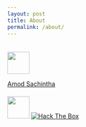 ```yaml
---
layout: post
title: About
permalink: /about/
---
```


<a href="https://github.com/{{ site.github_username | escape }}"><img src="{{ '/assets/github.png' }}" width="50px" style="margin-top: 20px"></a>
<!-- <a href="https://www.linkedin.com/in/{{ site.linkedin_username | escape }}"><img src="{{ '/assets/linkedin.png' }}" width="50px" style="margin-top: 20px"></a> -->
<div class="LI-profile-badge"  data-version="v1" data-size="medium" data-locale="en_US" data-type="horizontal" data-theme="dark" data-vanity="amodsachintha"><a class="LI-simple-link" href='https://lk.linkedin.com/in/amodsachintha?trk=profile-badge'>Amod Sachintha</a></div>
<a href="https://www.facebook.com/{{ site.facebook_username | escape }}"><img src="{{ '/assets/facebook.png' }}" width="50px" style="margin-top: 20px"></a>
<a href="https://www.hackthebox.eu/profile/49529"><img src="https://www.hackthebox.eu/badge/image/49529" alt="Hack The Box" style="margin-top: 20px"></a>